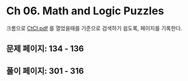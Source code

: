 # Ch 06. Math and Logic Puzzles

크롬으로 [CtCI.pdf](../../CtCI.pdf) 를 열었을때를 기준으로 검색하기 쉽도록, 페이지를 기록한다.

## 문제 페이지: 134 - 136

## 풀이 페이지: 301 - 316
